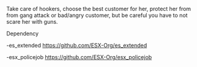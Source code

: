 Take care of hookers, choose the best customer for her, protect her from from gang attack or bad/angry customer, but be careful you have to not scare her with guns.

Dependency

-es_extended
https://github.com/ESX-Org/es_extended

-esx_policejob
https://github.com/ESX-Org/esx_policejob
